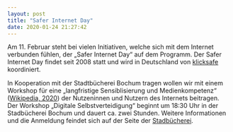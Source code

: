 ```yaml
---
layout: post
title: "Safer Internet Day"
date: 2020-01-24 21:27:42
---
```

Am 11. Februar steht bei vielen Initiativen, welche sich mit dem Internet verbunden fühlen, der „Safer Internet Day“ auf dem Programm. Der Safer Internet Day findet seit 2008 statt und wird in Deutschland von [klicksafe](https://klicksafe.de) koordiniert.

In Kooperation mit der Stadtbücherei Bochum tragen wollen wir mit einem Workshop für eine „langfristige Sensiblisierung und Medienkompetenz“ ([Wikipedia, 2020](https://de.wikipedia.org/wiki/Safer_Internet_Day)) der Nutzeninnen und Nutzern des Internets beitragen. Der Workshop „Digitale Selbstverteidigung“ beginnt um 18:30 Uhr in der Stadbücherei Bochum und dauert ca. zwei Stunden. Weitere Informationen und die Anmeldung feindet sich auf der Seite der [Stadbücherei](https://www.klicksafe.de/ueber-klicksafe/safer-internet-day/sid-2020/sid-veranstaltungen-2020/bochum-sach-mal-wie-geht-digitale-selbstverteidigung-in-kooperation-mit-chaos-computer-club-essen/).
